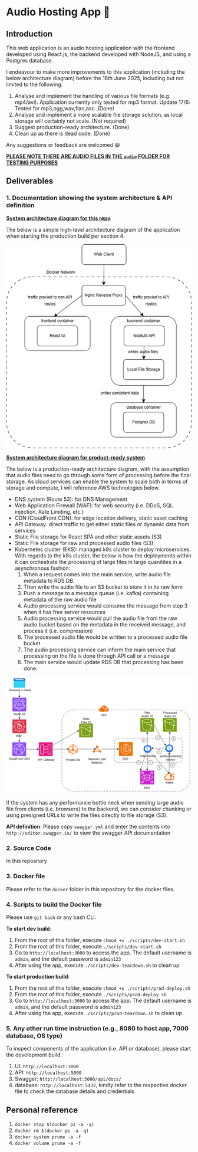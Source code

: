 # Audio Hosting App :musical_note:

## Introduction

This web application is an audio hosting application with the frontend developed using React.js, the backend developed with NodeJS, and using a Postgres database.

I endeavour to make more improvements to this application (including the below architecture diagram) before the 18th June 2025, including but not limited to the following:

1. Analyse and implement the handling of various file formats (e.g. mp4/avi). Application currently only tested for mp3 format. Update 17/6: Tested for mp3,ogg,wav,flac,aac. (Done)
2. Analyse and implement a more scalable file storage solution, as local storage will certainly not scale. (Not required)
3. Suggest production-ready architecture. (Done)
4. Clean up as there is dead code. (Done)

Any suggestions or feedback are welcomed :smile:

**<u>PLEASE NOTE THERE ARE AUDIO FILES IN THE `audio` FOLDER FOR TESTING PURPOSES</u>**

## Deliverables

### 1. Documentation showing the system architecture & API definition

**<u>System architecture diagram for this repo</u>**

The below is a simple high-level architecture diagram of the application when starting the production build per section 4.

![alt text](current.drawio.png)

**<u>System architecture diagram for product-ready system</u>**

The below is a production-ready architecture diagram, with the assumption that audio files need to go through some form of processing before the final storage. As cloud services can enable the system to scale both in terms of storage and compute, I will reference AWS technologies below.

* DNS system (Route 53): for DNS Management
* Web Application Firewall (WAF): for web security (i.e. DDoS, SQL injection, Rate Limiting, etc.)
* CDN (CloudFront CDN): for edge location delivery, static asset caching
* API Gateway: direct traffic to get either static files or dynamic data from services
* Static File storage for React SPA and other static assets (S3)
* Static File storage for raw and processed audio files (S3)
* Kubernetes cluster (EKS): managed k8s cluster to deploy microservices. With regards to the k8s cluster, the below is how the deployments within it can orchestrate the processing of large files in large quanitites in a asynchronous fashion:
  1. When a request comes into the main service, write audio file metadata to RDS DB.
  2. Then write the audio file to an S3 bucket to store it in its raw form
  3. Push a message to a message queue (i.e. kafka) containing metadata of the raw audio file
  4. Audio processing service would consume the message from step 3 when it has free server resources
  5. Audio processing service would pull the audio file from the raw audio bucket based on the metadata in the received message, and process it (i.e. compression)
  6. The processed audio file would be written to a processed audio file bucket
  7. The audio processing service can inform the main service that processing on the file is done through API call or a message
  8. The main service would update RDS DB that processing has been done.

![alt text](aws.drawio.png)

If the system has any performance bottle neck when sending large audio file from clients (i.e. browsers) to the backend, we can consider chunking or using presigned URLs to write the files directly to file storage (S3).

**API definition**: Please copy `swagger.yml` and enter the contents into `http://editor.swagger.io/` to view the swagger API documentation

### 2. Source Code

In this repository

### 3. Docker file

Please refer to the `docker` folder in this repository for the docker files.

### 4. Scripts to build the Docker file

Please use `git bash` or any bash CLI.

**To start dev build**: 

1. From the root of this folder, execute `chmod +x ./scripts/dev-start.sh`
2. From the root of this folder, execute `./scripts/dev-start.sh`
3. Go to `http://localhost:3000` to access the app.  The default username is `admin`, and the default password is `admin123`
4. After using the app, execute `./scripts/dev-teardown.sh` to clean up

**To start production build**: 

1. From the root of this folder, execute `chmod +x ./scripts/prod-deploy.sh`
2. From the root of this folder, execute `./scripts/prod-deploy.sh`
3. Go to `http://localhost:3000` to access the app.  The default username is `admin`, and the default password is `admin123`
4. After using the app, execute `./scripts/prod-teardown.sh` to clean up

### 5. Any other run time instruction (e.g., 8080 to host app, 7000 database, OS type)

To inspect components of the application (i.e. API or database), please start the development build.

1. UI: `http://localhost:3000`
2. API: `http://localhost:5000`
3. Swagger: `http://localhost:5000/api/docs/`
4. database: `http://localhost:5432`, kindly refer to the respective docker file to check the database details and credentials

## Personal reference

1. `docker stop $(docker ps -a -q)`
2. `docker rm $(docker ps -a -q)`
3. `docker system prune -a -f`
4. `docker volume prune -a -f`
